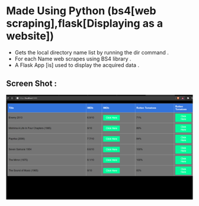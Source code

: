 # Made Using Python (bs4[web scraping],flask[Displaying as a website])

- Gets the local directory name list by running the dir command .
- For each Name web scrapes using BS4 library . 
- A Flask App [is] used to display the acquired data .


## Screen Shot : 
![Rel Schema](https://github.com/Joel-Marc/mvr/blob/main/sct1.png)
